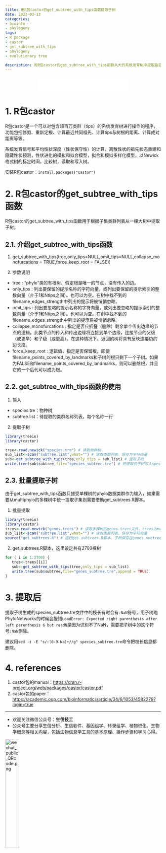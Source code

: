 ```yaml
---
title: 用R包castor的get_subtree_with_tips函数提取子树
date: 2023-03-13
categories:
- bioinfo
- phylogeny
tags:
- R package
- castor
- get_subtree_with_tips
- phylogeny
- evolutionary tree

description: 用R包castor的get_subtree_with_tips函数从大的系统发育树中提取指定类群的子树，拓扑不变。
---
```


<div align="middle"><iframe frameborder="no" border="0" marginwidth="0" marginheight="0" width=298 height=52 src="//music.163.com/outchain/player?type=2&id=27646786&auto=1&height=32"></iframe></div>

# 1. R包castor
R包castor是一个可以对包含超百万类群（tips）的系统发育树进行操作的程序，功能包括修剪、重新定根、计算最近共同祖先、计算tips与树根的距离、计算成对距离等等。

系统发育信号和平均性状深度（性状保守性）的计算，离散性状的祖先状态重建和隐藏性状预测，性状进化的模拟和拟合模型，拟合和模拟多样化模型，以Newick格式树的标定时间，比较树，读取和写入树。

安装R包castor：`install.packages("castor")`

# 2. R包castor的get_subtree_with_tips函数
R包castor的get_subtree_with_tips函数用于根据子集类群列表从一棵大树中提取子树。

## 2.1. 介绍get_subtree_with_tips函数
1. get_subtree_with_tips(tree,only_tips=NULL,omit_tips=NULL,collapse_monofurcations = TRUE,force_keep_root = FALSE))

2. 参数说明
- tree : “phylo”类的有根树。假定根是唯一的节点，没有传入的边。
- only_tips : 列出要保留的提示名称的字符向量，或列出要保留的提示索引的整数向量（介于1和Ntips之间）。也可以为空。在树中找不到的filename_edges_strength中列出的提示将被悄悄忽略。
- omit_tips : 列出要忽略的提示名称的字符向量，或列出要忽略的提示索引的整数向量（介于1和Ntips之间）。也可以为空。在树中找不到的filename_edges_strength中列出的提示将被悄悄忽略。
- collapse_monofurcations : 指定是否应折叠（删除）剩余单个传出边缘的节点的逻辑。此类节点的传入和传出边缘将连接到单个边缘，连接节点的父级（或更早）和子级（或更高）。在这种情况下，返回的树将具有反映连接边的边长度。
- force_keep_root : 逻辑值，指定是否保留根，即使filename_points_covered_by_landmarks和子树的根只剩下一个子树。如果为FALSE和filename_points_covered_by_landmarks，则可以删除根，并且它的一个后代可以成为根。

## 2.2. get_subtree_with_tips函数的使用
1. 输入
- species.tre：物种树
- subtree.list：待提取的类群名称列表，每个名称一行

2. 提取子树
```R
library(treeio)
library(castor)

tree<-read.newick("species.tre") # 读取物种树
sub_list<-scan("subtree.list",what="") # 读取类群列表，保存为字符向量
sub<-get_subtree_with_tips(tree,only_tips = sub_list) # 提取子树
write.tree(sub$subtree,file="species_subtree.tre") # 把提取的子树写入species_subtree.tre文件，newick格式
```

## 2.3. 批量提取子树
由于get_subtree_with_tips函数只接受单棵树的phylo数据类群作为输入，如果需要从multiphylo的多棵树中统一提取子集则需要借助get_subtrees.R脚本。

1. 批量提取
```R
library(treeio)
library(castor)
trees<-read.newick("genes.trees") # 读取多棵树的genes.trees文件，trees为multiphylo。
sub_list<-scan("subtree.list",what="") # 读取类群列表，保存为字符向量
source("get_subtrees.R") # 运行get_subtrees.R脚本，子树保存在genes_subtree.tre文件中
```

2. get_subtrees.R脚本，这里设定共有2700棵树
```R
for ( i in 1:2700) {
   tree<-trees[[i]]
   sub<-get_subtree_with_tips(tree,only_tips = sub_list)
   write.tree(sub$subtree,file="genes_subtree.tre",append = TRUE)
}
```

# 3. 提取后
提取子树生成的species_subtree.tre文件中的枝长有时会有`:NaN`符号，用子树跑PhyloNetworks的时候会报错`LoadError: Expected right parenthesis after left parenthesis 6 but readN`是因为识别不了NaN，需要把子树中的这个符号`:NaN`删除。

建议用`sed -i -E "s/:[0-9.Na]+//g" species_subtree.tre`命令把枝长信息都删除。

# 4. references
1. castor包的manual：https://cran.r-project.org/web/packages/castor/castor.pdf
2. castor包的paper：https://academic.oup.com/bioinformatics/article/34/6/1053/4582279?login=true


-------

- 欢迎关注微信公众号：**生信技工**
- 公众号主要分享生信分析、生信软件、基因组学、转录组学、植物进化、生物学概念等相关内容，包括生物信息学工具的基本原理、操作步骤和学习心得。

<img src="https://github.com/yanzhongsino/yanzhongsino.github.io/blob/hexo/source/wechat/Wechat_public_qrcode.jpg?raw=true" width=30% title="wechat_public_QRcode.png" align=center/>